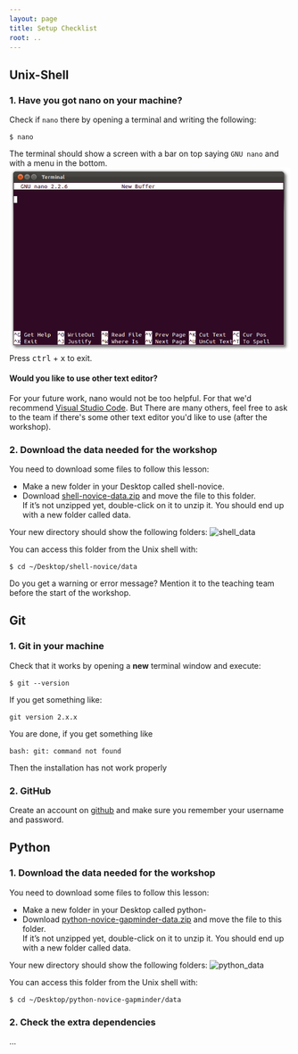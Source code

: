 ```yaml
---
layout: page
title: Setup Checklist
root: ..
---
```

[vscode]: https://code.visualstudio.com/
[shell-data]: https://swcarpentry.github.io/shell-novice/data/shell-lesson-data.zip
[python-data]:https://swcarpentry.github.io/python-novice-gapminder/files/python-novice-gapminder-data.zip

## Unix-Shell

### 1. Have you got nano on your machine?

Check if `nano` there by opening a terminal and writing the following:

~~~
$ nano 
~~~

The terminal should show a screen with a bar on top saying `GNU nano` and with a
menu in the bottom.
![nano](./nano_example.png)
Press <kbd>ctrl</kbd> + <kbd>x</kbd> to exit.

#### Would you like to use other text editor?

For your future work, nano would not be too helpful. 
For that we'd recommend [Visual Studio Code][vscode]. 
But There are many others, feel free to ask to the team if there's some other text editor you'd like to use (after the workshop).

### 2. Download the data needed for the workshop

You need to download some files to follow this lesson:

 - Make a new folder in your Desktop called shell-novice.
 - Download [shell-novice-data.zip][shell-data] and move the file to this folder.<br>
    If it’s not unzipped yet, double-click on it to unzip it. You should end up with a new folder called data.

Your new directory should show the following folders:
![shell_data](shell_data.png)

You can access this folder from the Unix shell with:
    
~~~
$ cd ~/Desktop/shell-novice/data
~~~

Do you get a warning or error message? Mention it to the teaching team before the start of the workshop.


## Git

### 1. Git in your machine

Check that it works by opening a **new** terminal window and execute:

~~~
$ git --version
~~~

If you get something like:

~~~
git version 2.x.x
~~~

You are done, if you get something like

~~~
bash: git: command not found
~~~

Then the installation has not work properly

### 2. GitHub

Create an account on [github](https://github.com/join) and make sure you remember
your username and password.


## Python

### 1. Download the data needed for the workshop


You need to download some files to follow this lesson:

 - Make a new folder in your Desktop called python-
 - Download [python-novice-gapminder-data.zip][python-data] and move the file to this folder.<br>
   If it’s not unzipped yet, double-click on it to unzip it. You should end up with a new folder called data.

Your new directory should show the following folders:
![python_data](python_data.png)

You can access this folder from the Unix shell with:

~~~
$ cd ~/Desktop/python-novice-gapminder/data
~~~

### 2. Check the extra dependencies

...
